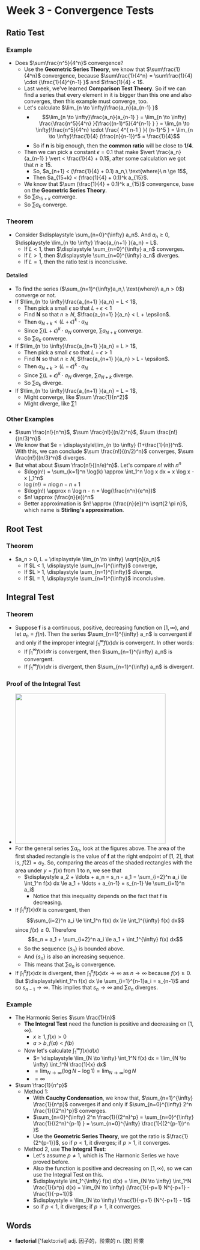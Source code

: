 # Week 3 - Convergence Tests

## Ratio Test

### Example

* Does $\sum\frac{n^5}{4^n}$ convergence?
    * Use the **Geometric Series Theory**, we know that $\sum\frac{1}{4^n}$ convergence, because $\sum\frac{1}{4^n} = \sum\frac{1}{4} \cdot {\frac{1}{4}^{n-1} }$ and $\frac{1}{4} < 1$.
    * Last week, we've learned **Comparison Test Theory**. So if we can find a series that every element in it is bigger than this one and also converges, then this example must converge, too.
    * Let's calculate $\lim_{n \to \infty}\frac{a_n}{a_{n-1} }$
        * $$\lim_{n \to \infty}\frac{a_n}{a_{n-1} } = \lim_{n \to \infty} \frac{\frac{n^5}{4^n} }{\frac{(n-1)^5}{4^{n-1} } } = \lim_{n \to \infty}\frac{n^5}{4^n} \cdot \frac{ 4^{ n-1 } }{ (n-1)^5 } = \lim_{n \to \infty}\frac{1}{4} (\frac{n}{n-1})^5 = \frac{1}{4}$$
        * So if **n** is big enough, then the **common ratio** will be close to **1/4**.
    * Then we can pick a constant $\epsilon = 0.1$ that make $\vert \frac{a_n}{a_{n-1} } \vert < \frac{1}{4} + 0.1$, after some calculation we got that $n \ge 15$.
        * So, $a_{n+1} < (\frac{1}{4} + 0.1) a_n,\ \text{where}\ n \ge 15$,
        * Then $a_{15+k} < (\frac{1}{4} + 0.1)^k a_{15}$.
    * We know that $\sum (\frac{1}{4} + 0.1)^k a_{15}$ convergence, base on the **Geometric Series Theory**.
    * So $\sum a_{15+k}$ converge.
    * So $\sum a_{k}$ converge.

### Theorem

* Consider $\displaystyle \sum_{n=0}^{\infty} a_n$. And $a_n \ge 0$, $\displaystyle \lim_{n \to \infty} \frac{a_{n+1} }{a_n} = L$.
    * If $L < 1$, then $\displaystyle \sum_{n=0}^{\infty} a_n$ converges.
    * If $L > 1$, then $\displaystyle \sum_{n=0}^{\infty} a_n$ diverges.
    * If $L = 1$, then the ratio test is inconclusive.

#### Detailed

* To find the series ($\sum_{n=1}^{\infty}a_n,\ \text{where}\ a_n > 0$) converge or not.
* If $\lim_{n \to \infty}\frac{a_{n+1} }{a_n} = L < 1$,
    * Then pick a small $\epsilon$ so that $L + \epsilon < 1$
    * Find **N** so that $n \ge N$, $\frac{a_{n+1} }{a_n} < L + \epsilon$.
    * Then $a_{N+k} < (L+\epsilon)^k \cdot a_{N}$
    * Since $\sum (L+\epsilon)^k \cdot a_{N}$ converge, $\sum a_{N+k}$ converge.
    * So $\sum a_{k}$ converge.
* If $\lim_{n \to \infty}\frac{a_{n+1} }{a_n} = L > 1$,
    * Then pick a small $\epsilon$ so that $L - \epsilon > 1$
    * Find **N** so that $n \ge N$, $\frac{a_{n+1} }{a_n} > L - \epsilon$.
    * Then $a_{N+k} > (L-\epsilon)^k \cdot a_{N}$
    * Since $\sum (L+\epsilon)^k \cdot a_{N}$ diverge, $\sum a_{N+k}$ diverge.
    * So $\sum a_{k}$ diverge.
* If $\lim_{n \to \infty}\frac{a_{n+1} }{a_n} = L = 1$,
    * Might converge, like $\sum \frac{1}{n^2}$
    * Might diverge, like $\sum 1$
 
### Other Examples

* $\sum \frac{n!}{n^n}$, $\sum \frac{n!}{(n/2)^n}$, $\sum \frac{n!}{(n/3)^n}$
* We know that $e = \displaystyle\lim_{n \to \infty} (1+\frac{1}{n})^n$. With this, we can conclude $\sum \frac{n!}{(n/2)^n}$ converges, $\sum \frac{n!}{(n/3)^n}$ diverges.
* But what about $\sum \frac{n!}{(n/e)^n}$. Let's compare $n!$ with $n^n$
    * $\log(n!) = \sum_{k=1}^n \log(k) \approx \int_1^n \log x dx = x \log x - x ]_1^n$
    * $\log(n!) = n \log n - n + 1$
    * $\log(n!) \approx n \log n - n = \log(\frac{n^n}{e^n})$
    * $n! \approx (\frac{n}{e})^n$
    * Better approximation is $n! \approx (\frac{n}{e})^n \sqrt{2 \pi n}$, which name is **Stirling's approximation**.

## Root Test

### Theorem

* $a_n > 0, L = \displaystyle \lim_{n \to \infty} \sqrt[n]{a_n}$
    * If $L < 1, \displaystyle \sum_{n=1}^{\infty}$ converge,
    * If $L > 1, \displaystyle \sum_{n=1}^{\infty}$ diverge,
    * If $L = 1, \displaystyle \sum_{n=1}^{\infty}$ inconclusive.

## Integral Test

### Theorem

* Suppose **f** is a continuous, positive, decreasing function on $[1, \infty)$, and let $a_n = f(n)$. Then the series $\sum_{n=1}^{\infty} a_n$ is convergent if and only if the improper integral $\int_{1}^{\infty} f(x) dx$ is convergent. In other words:
    * If $\int_{1}^{\infty} f(x) dx$ is convergent, then $\sum_{n=1}^{\infty} a_n$ is convergent.
    * If $\int_{1}^{\infty} f(x) dx$ is divergent, then $\sum_{n=1}^{\infty} a_n$ is divergent.

### Proof of the Integral Test

* <img src="https://i.imgur.com/3S7EYx4.jpg" style="width:400px" />
* For the general series $\sum a_n$, look at the figures above. The area of the first shaded rectangle is the value of **f** at the right endpoint of [1, 2], that is, $f(2) = a_2$. So, comparing the areas of the shaded rectangles with the area under $y = f(x)$ from 1 to n, we see that
    * $\displaystyle a_2 + \ldots + a_n = s_n - a_1 = \sum_{i=2}^n a_i \le \int_1^n f(x) dx \le a_1 + \ldots + a_{n-1} = s_{n-1} \le \sum_{i=1}^n a_i$
        * Notice that this inequality depends on the fact that f is decreasing.
* If $\int_1^n f(x) dx$ is convergent, then $$\sum_{i=2}^n a_i \le \int_1^n f(x) dx \le \int_1^{\infty} f(x) dx$$ since $f(x) \ge 0$. Therefore $$s_n = a_1 + \sum_{i=2}^n a_i \le a_1 + \int_1^{\infty} f(x) dx$$
    * So the sequence $\{s_n\}$ is bounded above.
    * And $\{s_n\}$ is also an increasing sequence.
    * This means that $\sum a_n$ is convergence.
* If $\int_1^n f(x) dx$ is divergent, then $\int_1^n f(x) dx \to \infty \ \text{as}\ n \to \infty$ because $f(x) \ge 0$. But $\displaystyle\int_1^n f(x) dx \le \sum_{i=1}^{n-1}a_i = s_{n-1}$ and so $s_{n-1} \to \infty$. This implies that $s_n \to \infty$ and $\sum a_n$ diverges.

### Example

* The Harmonic Series $\sum \frac{1}{n}$
    * **The Integral Test** need the function is positive and decreasing on $[1, \infty)$.
        * $x \ge 1, f(x) > 0$
        * $a > b, f(a) < f(b)$
    * Now let's calculate $\int_1^{\infty} f(x) d(x)$
        * $= \displaystyle \lim_{N \to \infty} \int_1^N f(x) dx = \lim_{N \to \infty} \int_1^N \frac{1}{x} dx$
        * $= \displaystyle\lim_{N \to \infty} (\log N - \log 1) = \lim_{N \to \infty} \log N$
        * $= \infty$
* $\sum \frac{1}{n^p}$
    * Method 1:
        * With **Cauchy Condensation**, we know that, $\sum_{n=1}^{\infty} \frac{1}{n^p}$ converges if and only if $\sum_{n=0}^{\infty} 2^n \frac{1}{(2^n)^p}$ converges.
        * $\sum_{n=0}^{\infty} 2^n \frac{1}{(2^n)^p} = \sum_{n=0}^{\infty} \frac{1}{(2^n)^{p-1} } = \sum_{n=0}^{\infty} \frac{1}{(2^{p-1})^n }$
        * Use the **Geometric Series Theory**, we got the ratio is $\frac{1}{2^{p-1}}$, so if $p < 1$, it diverges; if $p > 1$, it converges. 
    * Method 2, use **The Integral Test**:
        * Let's assume $p \ne 1$, which is The Harmonic Series we have proved before.
        * Also the function is positive and decreasing on $[1, \infty)$, so we can use the Integral Test on this.
        * $\displaystyle \int_1^{\infty} f(x) d(x) = \lim_{N \to \infty} \int_1^N \frac{1}{x^p} d(x) = \lim_{N \to \infty} (\frac{1}{-p+1} N^{-p+1} - \frac{1}{-p+1})$
        * $\displaystyle = \lim_{N \to \infty} \frac{1}{-p+1} (N^{-p+1} - 1)$
        * so if $p < 1$, it diverges; if $p > 1$, it converges. 

        
## Words

* **factorial** ['fæktɔ:riəl] adj. 因子的，阶乘的 n. [数] 阶乘

